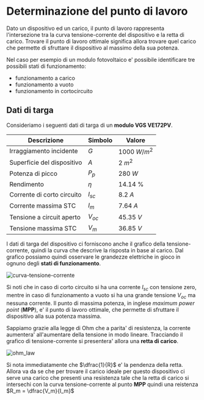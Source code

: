 # Determinazione del punto di lavoro  

Dato un dispositivo ed un carico, il punto di lavoro rappresenta l'intersezione tra la curva tensione-corrente del dispositivo e la retta di carico. Trovare il punto di lavoro ottimale significa allora trovare quel carico che permette di sfruttare il dispositivo al massimo della sua potenza.

Nel caso per esempio di un modulo fotovoltaico e' possibile identificare tre possibili stati di funzionamento:  

* funzionamento a carico
* funzionamento a vuoto
* funzionamento in cortocircuito

## Dati di targa  

Consideriamo i seguenti dati di targa di un **modulo VGS VE172PV**.  

| Descrizione                | Simbolo  | Valore        |
| -------------------------- | -------- | ------------- |
| Irraggiamento incidente    | $G$      | $1000\ W/m^2$ |
| Superficie del dispositivo | $A$      | $2\ m^2$      |
| Potenza di picco           | $P_p$    | $280\ W$      |
| Rendimento                 | $\eta$   | $14.14$ %     |
| Corrente di corto circuito | $I_{sc}$ | $8.2\ A$      |
| Corrente massima STC       | $I_m$    | $7.64\ A$     |
| Tensione a circuit aperto  | $V_{oc}$ | $45.35\ V$    |
| Tensione massima STC       | $V_m$    | $36.85\ V$    |

I dati di targa del dispositivo ci forniscono anche il grafico della tensione-corrente, quindi la curva che descrive la risposta in base al carico. Dal grafico possiamo quindi osservare le grandezze elettriche in gioco in ognuno degli **stati di funzionamento**.  

![curva-tensione-corrente](https://user-images.githubusercontent.com/7195133/219871474-12b1578d-43a7-4f37-9dff-114aa1745132.jpg)  

Si noti che in caso di corto circuito si ha una corrente $I_{sc}$ con tensione zero, mentre in caso di funzionamento a vuoto si ha una grande tensione $V_{oc}$ ma nessuna corrente. Il punto di massima potenza, in inglese *maximum power point* (**MPP**), e' il punto di lavoro ottimale, che permette di sfruttare il dispositivo alla sua potenza massima.  

Sappiamo grazie alla legge di Ohm che a parita' di resistenza, la corrente aumentera' all'aumentare della tensione in modo lineare. Tracciando il grafico di tensione-corrente si presentera' allora una **retta di carico**.  

![ohm_law](https://user-images.githubusercontent.com/7195133/219904387-317a6e3f-da84-48d4-b125-3e0700df354b.jpg)  

Si nota immediatamente che $\dfrac{1}{R}$ e' la pendenza della retta. Allora va da se che per trovare il carico ideale per questo dispositivo ci serve una carico che presenti una resistenza tale che la retta di carico si intersechi con la curva tensione-corrente al punto **MPP** quindi una reistenza $R_m = \dfrac{V_m}{I_m}$